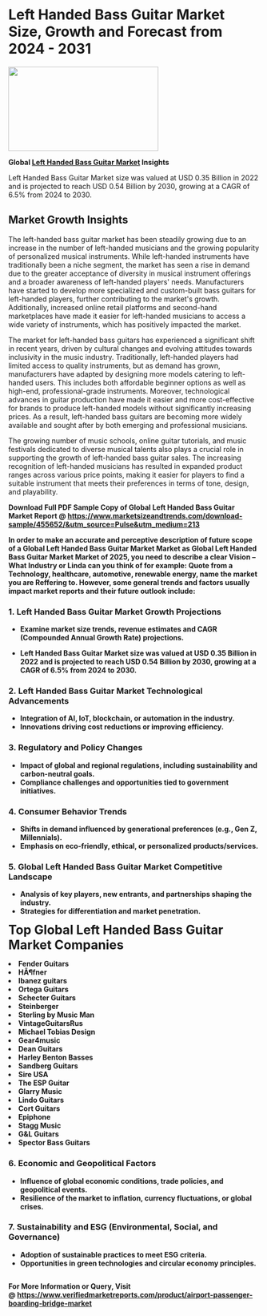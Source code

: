 <H1>Left Handed Bass Guitar Market Size, Growth and Forecast from 2024 - 2031</H1><img class="aligncenter size-medium wp-image-584254" src="https://thirdeyenews.in/wp-content/uploads/2024/09/Global-Market-Research-300x168.jpeg" alt="" width="300" height="168" /><p><strong>Global&nbsp;<a href="https://www.marketsizeandtrends.com/download-sample/455652/&amp;utm_source=Pulse&amp;utm_medium=213">Left Handed Bass Guitar Market</a> Insights</strong></p><p>Left Handed Bass Guitar Market size was valued at USD 0.35 Billion in 2022 and is projected to reach USD 0.54 Billion by 2030, growing at a CAGR of 6.5% from 2024 to 2030.</p><p><h2>Market Growth Insights</h2> The left-handed bass guitar market has been steadily growing due to an increase in the number of left-handed musicians and the growing popularity of personalized musical instruments. While left-handed instruments have traditionally been a niche segment, the market has seen a rise in demand due to the greater acceptance of diversity in musical instrument offerings and a broader awareness of left-handed players' needs. Manufacturers have started to develop more specialized and custom-built bass guitars for left-handed players, further contributing to the market's growth. Additionally, increased online retail platforms and second-hand marketplaces have made it easier for left-handed musicians to access a wide variety of instruments, which has positively impacted the market. <p><strong></strong></p> <p>The market for left-handed bass guitars has experienced a significant shift in recent years, driven by cultural changes and evolving attitudes towards inclusivity in the music industry. Traditionally, left-handed players had limited access to quality instruments, but as demand has grown, manufacturers have adapted by designing more models catering to left-handed users. This includes both affordable beginner options as well as high-end, professional-grade instruments. Moreover, technological advances in guitar production have made it easier and more cost-effective for brands to produce left-handed models without significantly increasing prices. As a result, left-handed bass guitars are becoming more widely available and sought after by both emerging and professional musicians. <p>The growing number of music schools, online guitar tutorials, and music festivals dedicated to diverse musical talents also plays a crucial role in supporting the growth of left-handed bass guitar sales. The increasing recognition of left-handed musicians has resulted in expanded product ranges across various price points, making it easier for players to find a suitable instrument that meets their preferences in terms of tone, design, and playability.</p> <p><strong></p><p><span class=""><strong>Download Full PDF Sample Copy of Global Left Handed Bass Guitar Market Report</strong> @ <a href="https://www.marketsizeandtrends.com/download-sample/455652/&amp;utm_source=Pulse&amp;utm_medium=213" target="_blank">https://www.marketsizeandtrends.com/download-sample/455652/&amp;utm_source=Pulse&amp;utm_medium=213</a></span></p><p>In order to make an accurate and perceptive description of future scope of a Global&nbsp;Left Handed Bass Guitar Market Market as Global&nbsp;Left Handed Bass Guitar Market Market of 2025, you need to describe a clear Vision &ndash; What Industry or Linda can you think of for example: Quote from a Technology, healthcare, automotive, renewable energy, name the market you are Reffering to. However, some general trends and factors usually impact market reports and their future outlook include:</p><h3>1.&nbsp;<strong>Left Handed Bass Guitar Market Growth Projections</strong></h3><ul><li>Examine market size trends, revenue estimates and CAGR (Compounded Annual Growth Rate) projections.</li><li><p>Left Handed Bass Guitar Market size was valued at USD 0.35 Billion in 2022 and is projected to reach USD 0.54 Billion by 2030, growing at a CAGR of 6.5% from 2024 to 2030.</p></li></ul><h3>2.&nbsp;<strong>Left Handed Bass Guitar Market Technological Advancements</strong></h3><ul><li>Integration of AI, IoT, blockchain, or automation in the industry.</li><li>Innovations driving cost reductions or improving efficiency.</li></ul><h3>3.&nbsp;<strong>Regulatory and Policy Changes</strong></h3><ul><li>Impact of global and regional regulations, including sustainability and carbon-neutral goals.</li><li>Compliance challenges and opportunities tied to government initiatives.</li></ul><h3>4.&nbsp;<strong>Consumer Behavior Trends</strong></h3><ul><li>Shifts in demand influenced by generational preferences (e.g., Gen Z, Millennials).</li><li>Emphasis on eco-friendly, ethical, or personalized products/services.</li></ul><h3>5.&nbsp;<strong>Global Left Handed Bass Guitar Market Competitive Landscape</strong></h3><ul><li>Analysis of key players, new entrants, and partnerships shaping the industry.</li><li>Strategies for differentiation and market penetration.</li></ul><p data-pm-slice="1 1 []"><span style="color: inherit; font-family: inherit; font-size: 25px;">Top Global Left Handed Bass Guitar Market Companies</span></p><div class="" data-test-id=""><p><li>Fender Guitars</li><li> HÃ¶fner</li><li> Ibanez guitars</li><li> Ortega Guitars</li><li> Schecter Guitars</li><li> Steinberger</li><li> Sterling by Music Man</li><li> VintageGuitarsRus</li><li> Michael Tobias Design</li><li> Gear4music</li><li> Dean Guitars</li><li> Harley Benton Basses</li><li> Sandberg Guitars</li><li> Sire USA</li><li> The ESP Guitar</li><li> Glarry Music</li><li> Lindo Guitars</li><li> Cort Guitars</li><li> Epiphone</li><li> Stagg Music</li><li> G&L Guitars</li><li> Spector Bass Guitars</li></p></div><h3>6.&nbsp;<strong>Economic and Geopolitical Factors</strong></h3><ul><li>Influence of global economic conditions, trade policies, and geopolitical events.</li><li>Resilience of the market to inflation, currency fluctuations, or global crises.</li></ul><h3>7.&nbsp;<strong>Sustainability and ESG (Environmental, Social, and Governance)</strong></h3><ul><li>Adoption of sustainable practices to meet ESG criteria.</li><li>Opportunities in green technologies and circular economy principles.</li></ul><h2><strong style="font-size: 14px;">For More Information or Query, Visit @&nbsp;</strong><a style="background-color: #ffffff; font-size: 14px;" href="https://www.marketsizeandtrends.com/report/left-handed-bass-guitar-market/" target="_blank">https://www.verifiedmarketreports.com/product/airport-passenger-boarding-bridge-market</a></h2>
